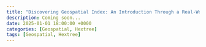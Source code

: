 ```yaml
---
title: "Discovering Geospatial Index: An Introduction Through a Real-World Problem"
description: Coming soon...
date: 2025-01-01 18:00:00 +0000
categories: [Geospatial, Hextree]
tags: [Geospatial, Hextree]
---
```

